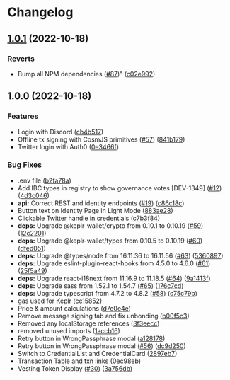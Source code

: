 # Changelog

## [1.0.1](https://github.com/cheqd/wallet/compare/1.0.0...1.0.1) (2022-10-18)


### Reverts

* Bump all NPM dependencies ([#87](https://github.com/cheqd/wallet/issues/87))" ([c02e992](https://github.com/cheqd/wallet/commit/c02e9923d5209c71c4ef28172eea4370f5cdf443))

## 1.0.0 (2022-10-18)


### Features

* Login with Discord ([cb4b517](https://github.com/cheqd/wallet/commit/cb4b517f6827659c24b3636e134f35458f9322f3))
* Offline tx signing with CosmJS primitives ([#57](https://github.com/cheqd/wallet/issues/57)) ([841b179](https://github.com/cheqd/wallet/commit/841b17985e7cdb07aa7301659bfd08147fe77fef))
* Twitter login with Auth0 ([0e3466f](https://github.com/cheqd/wallet/commit/0e3466f79c11879b637e64e773c0cca94b1e9836))


### Bug Fixes

* .env file ([b2fa78a](https://github.com/cheqd/wallet/commit/b2fa78aebc2fb7e25c852e9d578a449bf3a03c05))
* Add IBC types in registry to show governance votes [DEV-1349] ([#12](https://github.com/cheqd/wallet/issues/12)) ([4d3c046](https://github.com/cheqd/wallet/commit/4d3c0466be9e8196cd96a9ef2f10bcd7eebf17c8))
* **api:** Correct REST and identity endpoints ([#19](https://github.com/cheqd/wallet/issues/19)) ([c86c18c](https://github.com/cheqd/wallet/commit/c86c18c9edc3f9c92ba056ed054d8203c7fd3e66))
* Button text on Identity Page in Light Mode ([883ae28](https://github.com/cheqd/wallet/commit/883ae280be1036ade69ebc7d8b12f960e5283ae0))
* Clickable Twitter handle in credentials ([c7b3f84](https://github.com/cheqd/wallet/commit/c7b3f843d0f02670e043243fe81a5c0e1a52dd69))
* **deps:** Upgrade @keplr-wallet/crypto from 0.10.1 to 0.10.19 ([#59](https://github.com/cheqd/wallet/issues/59)) ([12c2201](https://github.com/cheqd/wallet/commit/12c22016c6ad2a7e1c8c4f379b852ff7ede04533))
* **deps:** Upgrade @keplr-wallet/types from 0.10.5 to 0.10.19 ([#60](https://github.com/cheqd/wallet/issues/60)) ([dfed051](https://github.com/cheqd/wallet/commit/dfed05152cfbf79c2b164e6494e23db839c619b6))
* **deps:** Upgrade @types/node from 16.11.36 to 16.11.56 ([#63](https://github.com/cheqd/wallet/issues/63)) ([5360897](https://github.com/cheqd/wallet/commit/53608974cde4ee24dd0280ac86d42f1cb90b054c))
* **deps:** Upgrade eslint-plugin-react-hooks from 4.5.0 to 4.6.0 ([#61](https://github.com/cheqd/wallet/issues/61)) ([25f5a49](https://github.com/cheqd/wallet/commit/25f5a49c124b93c948f7250839cfb6720b542c74))
* **deps:** Upgrade react-i18next from 11.16.9 to 11.18.5 ([#64](https://github.com/cheqd/wallet/issues/64)) ([9a1413f](https://github.com/cheqd/wallet/commit/9a1413fad6c201144021ab6f9e4c8732254a6757))
* **deps:** Upgrade sass from 1.52.1 to 1.54.7 ([#65](https://github.com/cheqd/wallet/issues/65)) ([176c7cd](https://github.com/cheqd/wallet/commit/176c7cd885130a8530665063eab5bc4541943bed))
* **deps:** Upgrade typescript from 4.7.2 to 4.8.2 ([#58](https://github.com/cheqd/wallet/issues/58)) ([c75c79b](https://github.com/cheqd/wallet/commit/c75c79b43eb9b92797a0e6e2dffb9cfb60939ef3))
* gas used for Keplr ([ce15852](https://github.com/cheqd/wallet/commit/ce1585285afac2a1d9e192db66e2ed04162f1e11))
* Price & amount calculations ([d7c0e4e](https://github.com/cheqd/wallet/commit/d7c0e4e94b353275777979305223551320dd7142))
* Remove message signing tab and fix unbonding ([b00f5c3](https://github.com/cheqd/wallet/commit/b00f5c351899289f79320f1c14cb71c2dc626096))
* Removed any localStorage references ([3f3eecc](https://github.com/cheqd/wallet/commit/3f3eecc0152fb976ec103391b1b668685e5e3353))
* removed unused imports ([1accb16](https://github.com/cheqd/wallet/commit/1accb16ce04f2fbace2dd3824987caf34b18750d))
* Retry button in WrongPassphrase modal ([a128178](https://github.com/cheqd/wallet/commit/a12817844f5682eb67b8d2ed4e6f37b6346f5d80))
* Retry button in WrongPassphrase modal ([#56](https://github.com/cheqd/wallet/issues/56)) ([dc9d250](https://github.com/cheqd/wallet/commit/dc9d250dd2a1839506d50d709dc773cf379488f2))
* Switch to CredentialList and CredentialCard ([2897eb7](https://github.com/cheqd/wallet/commit/2897eb71d8bf9de70439ae49b0c1006623edee73))
* Transaction Table and txn links ([0ec98eb](https://github.com/cheqd/wallet/commit/0ec98ebdd0819d6599aaf68a8d0b5b6d2198ad53))
* Vesting Token Display ([#30](https://github.com/cheqd/wallet/issues/30)) ([3a756db](https://github.com/cheqd/wallet/commit/3a756dbd627819e2a8b3f9b661e691f36ba0d407))
